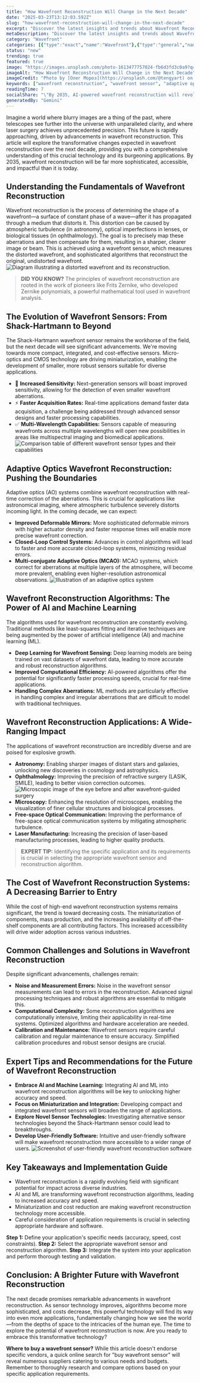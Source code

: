 ```yaml
---
title: "How Wavefront Reconstruction Will Change in the Next Decade"
date: "2025-03-23T13:12:03.592Z"
slug: "how-wavefront-reconstruction-will-change-in-the-next-decade"
excerpt: "Discover the latest insights and trends about Wavefront Reconstruction. This comprehensive guide covers everything you need to know about Wavefront Reconstruction in 2025."
metaDescription: "Discover the latest insights and trends about Wavefront Reconstruction. This comprehensive guide covers everything you need to know about Wavefront Reconst..."
category: "Wavefront"
categories: [{"type":"exact","name":"Wavefront"},{"type":"general","name":"Optics"},{"type":"medium","name":"Optical Engineering"},{"type":"specific","name":"Adaptive Optics"},{"type":"niche","name":"Shack-Hartmann Sensor"}]
status: "new"
trending: true
featured: true
image: "https://images.unsplash.com/photo-1613477757024-fb6d3fd3c0a9?q=85&w=1200&fit=max&fm=webp&auto=compress"
imageAlt: "How Wavefront Reconstruction Will Change in the Next Decade"
imageCredit: "Photo by [Олег Мороз](https://unsplash.com/@tengyart) on Unsplash"
keywords: ["wavefront reconstruction", "wavefront sensor", "adaptive optics wavefront reconstruction", "Shack-Hartmann wavefront reconstruction", "wavefront reconstruction algorithms", "buy wavefront sensor", "how does wavefront reconstruction work?", "wavefront reconstruction applications", "cost of wavefront reconstruction system", "wavefront reconstruction software"]
readingTime: 7
socialShare: "\"By 2035, AI-powered wavefront reconstruction will revolutionize fields from astronomy to ophthalmology, delivering unprecedented clarity and precision.\""
generatedBy: "Gemini"
---
```




Imagine a world where blurry images are a thing of the past, where telescopes see further into the universe with unparalleled clarity, and where laser surgery achieves unprecedented precision.  This future is rapidly approaching, driven by advancements in wavefront reconstruction.  This article will explore the transformative changes expected in wavefront reconstruction over the next decade, providing you with a comprehensive understanding of this crucial technology and its burgeoning applications.  By 2035, wavefront reconstruction will be far more sophisticated, accessible, and impactful than it is today.

## Understanding the Fundamentals of Wavefront Reconstruction

Wavefront reconstruction is the process of determining the shape of a wavefront—a surface of constant phase of a wave—after it has propagated through a medium that distorts it. This distortion can be caused by atmospheric turbulence (in astronomy), optical imperfections in lenses, or biological tissues (in ophthalmology).  The goal is to precisely map these aberrations and then compensate for them, resulting in a sharper, clearer image or beam.  This is achieved using a wavefront sensor, which measures the distorted wavefront, and sophisticated algorithms that reconstruct the original, undistorted wavefront.  ![Diagram illustrating a distorted wavefront and its reconstruction](https://images.unsplash.com/photo-1613477757024-fb6d3fd3c0a9?q=85&w=1200&fit=max&fm=webp&auto=compress).

> **DID YOU KNOW?** The principles of wavefront reconstruction are rooted in the work of pioneers like Frits Zernike, who developed Zernike polynomials, a powerful mathematical tool used in wavefront analysis.

## The Evolution of Wavefront Sensors: From Shack-Hartmann to Beyond

The Shack-Hartmann wavefront sensor remains the workhorse of the field, but the next decade will see significant advancements.  We're moving towards more compact, integrated, and cost-effective sensors.  Micro-optics and CMOS technology are driving miniaturization, enabling the development of smaller, more robust sensors suitable for diverse applications.

* 🔑 **Increased Sensitivity:**  Next-generation sensors will boast improved sensitivity, allowing for the detection of even smaller wavefront aberrations.
* ⚡ **Faster Acquisition Rates:**  Real-time applications demand faster data acquisition, a challenge being addressed through advanced sensor designs and faster processing capabilities.
* ✅ **Multi-Wavelength Capabilities:**  Sensors capable of measuring wavefronts across multiple wavelengths will open new possibilities in areas like multispectral imaging and biomedical applications. ![Comparison table of different wavefront sensor types and their capabilities](https://images.unsplash.com/photo-1714082857931-a8fc020e6a9e?q=85&w=1200&fit=max&fm=webp&auto=compress)

##  Adaptive Optics Wavefront Reconstruction:  Pushing the Boundaries

Adaptive optics (AO) systems combine wavefront reconstruction with real-time correction of the aberrations. This is crucial for applications like astronomical imaging, where atmospheric turbulence severely distorts incoming light.  In the coming decade, we can expect:

* **Improved Deformable Mirrors:**  More sophisticated deformable mirrors with higher actuator density and faster response times will enable more precise wavefront correction.
* **Closed-Loop Control Systems:**  Advances in control algorithms will lead to faster and more accurate closed-loop systems, minimizing residual errors.
* **Multi-conjugate Adaptive Optics (MCAO):**  MCAO systems, which correct for aberrations at multiple layers of the atmosphere, will become more prevalent, enabling even higher-resolution astronomical observations. ![Illustration of an adaptive optics system](https://images.unsplash.com/photo-1731080602393-15f95c452376?q=85&w=1200&fit=max&fm=webp&auto=compress)

##  Wavefront Reconstruction Algorithms:  The Power of AI and Machine Learning

The algorithms used for wavefront reconstruction are constantly evolving.  Traditional methods like least-squares fitting and iterative techniques are being augmented by the power of artificial intelligence (AI) and machine learning (ML).

* **Deep Learning for Wavefront Sensing:**  Deep learning models are being trained on vast datasets of wavefront data, leading to more accurate and robust reconstruction algorithms.
* **Improved Computational Efficiency:**  AI-powered algorithms offer the potential for significantly faster processing speeds, crucial for real-time applications.
* **Handling Complex Aberrations:**  ML methods are particularly effective in handling complex and irregular aberrations that are difficult to model with traditional techniques.

##  Wavefront Reconstruction Applications: A Wide-Ranging Impact

The applications of wavefront reconstruction are incredibly diverse and are poised for explosive growth.

* **Astronomy:**  Enabling sharper images of distant stars and galaxies, unlocking new discoveries in cosmology and astrophysics.
* **Ophthalmology:**  Improving the precision of refractive surgery (LASIK, SMILE), leading to better vision correction outcomes.  ![Microscopic image of the eye before and after wavefront-guided surgery](https://images.unsplash.com/photo-1527406812383-81cd5588d1d6?q=85&w=1200&fit=max&fm=webp&auto=compress)
* **Microscopy:**  Enhancing the resolution of microscopes, enabling the visualization of finer cellular structures and biological processes.
* **Free-space Optical Communication:**  Improving the performance of free-space optical communication systems by mitigating atmospheric turbulence.
* **Laser Manufacturing:**  Increasing the precision of laser-based manufacturing processes, leading to higher quality products.

> **EXPERT TIP:**  Identifying the specific application and its requirements is crucial in selecting the appropriate wavefront sensor and reconstruction algorithm.

##  The Cost of Wavefront Reconstruction Systems:  A Decreasing Barrier to Entry

While the cost of high-end wavefront reconstruction systems remains significant, the trend is toward decreasing costs.  The miniaturization of components, mass production, and the increasing availability of off-the-shelf components are all contributing factors.  This increased accessibility will drive wider adoption across various industries.

##  Common Challenges and Solutions in Wavefront Reconstruction

Despite significant advancements, challenges remain:

* **Noise and Measurement Errors:**  Noise in the wavefront sensor measurements can lead to errors in the reconstruction.  Advanced signal processing techniques and robust algorithms are essential to mitigate this.
* **Computational Complexity:**  Some reconstruction algorithms are computationally intensive, limiting their applicability in real-time systems.  Optimized algorithms and hardware acceleration are needed.
* **Calibration and Maintenance:**  Wavefront sensors require careful calibration and regular maintenance to ensure accuracy.  Simplified calibration procedures and robust sensor designs are crucial.

##  Expert Tips and Recommendations for the Future of Wavefront Reconstruction

* **Embrace AI and Machine Learning:**  Integrating AI and ML into wavefront reconstruction algorithms will be key to unlocking higher accuracy and speed.
* **Focus on Miniaturization and Integration:**  Developing compact and integrated wavefront sensors will broaden the range of applications.
* **Explore Novel Sensor Technologies:**  Investigating alternative sensor technologies beyond the Shack-Hartmann sensor could lead to breakthroughs.
* **Develop User-Friendly Software:**  Intuitive and user-friendly software will make wavefront reconstruction more accessible to a wider range of users.  ![Screenshot of user-friendly wavefront reconstruction software](https://images.unsplash.com/photo-1615529632883-d98508a571dd?q=85&w=1200&fit=max&fm=webp&auto=compress)

## Key Takeaways and Implementation Guide

* Wavefront reconstruction is a rapidly evolving field with significant potential for impact across diverse industries.
* AI and ML are transforming wavefront reconstruction algorithms, leading to increased accuracy and speed.
* Miniaturization and cost reduction are making wavefront reconstruction technology more accessible.
* Careful consideration of application requirements is crucial in selecting appropriate hardware and software.

**Step 1:** Define your application's specific needs (accuracy, speed, cost constraints).
**Step 2:** Select the appropriate wavefront sensor and reconstruction algorithm.
**Step 3:** Integrate the system into your application and perform thorough testing and validation.

## Conclusion:  A Brighter Future with Wavefront Reconstruction

The next decade promises remarkable advancements in wavefront reconstruction.  As sensor technology improves, algorithms become more sophisticated, and costs decrease, this powerful technology will find its way into even more applications, fundamentally changing how we see the world—from the depths of space to the intricacies of the human eye.  The time to explore the potential of wavefront reconstruction is now.  Are you ready to embrace this transformative technology?

**Where to buy a wavefront sensor?**  While this article doesn't endorse specific vendors, a quick online search for "buy wavefront sensor" will reveal numerous suppliers catering to various needs and budgets. Remember to thoroughly research and compare options based on your specific application requirements.
